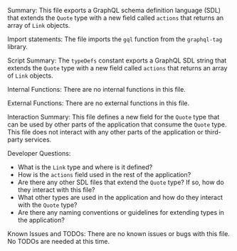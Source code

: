 Summary:
This file exports a GraphQL schema definition language (SDL) that extends the `Quote` type with a new field called `actions` that returns an array of `Link` objects.

Import statements:
The file imports the `gql` function from the `graphql-tag` library.

Script Summary:
The `typeDefs` constant exports a GraphQL SDL string that extends the `Quote` type with a new field called `actions` that returns an array of `Link` objects.

Internal Functions:
There are no internal functions in this file.

External Functions:
There are no external functions in this file.

Interaction Summary:
This file defines a new field for the `Quote` type that can be used by other parts of the application that consume the `Quote` type. This file does not interact with any other parts of the application or third-party services.

Developer Questions:
- What is the `Link` type and where is it defined?
- How is the `actions` field used in the rest of the application?
- Are there any other SDL files that extend the `Quote` type? If so, how do they interact with this file?
- What other types are used in the application and how do they interact with the `Quote` type?
- Are there any naming conventions or guidelines for extending types in the application?

Known Issues and TODOs:
There are no known issues or bugs with this file. No TODOs are needed at this time.